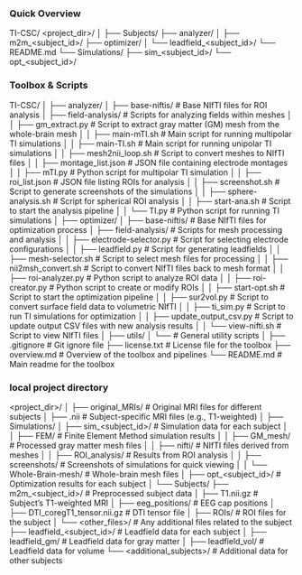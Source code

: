 
### Quick Overview

TI-CSC/               <project_dir>/
│                     ├── Subjects/
├── analyzer/         │   ├── m2m_<subject_id>/
├── optimizer/        │   └── leadfield_<subject_id>/
└── README.md         └── Simulations/
                          ├── sim_<subject_id>/
                          └── opt_<subject_id>/


### Toolbox & Scripts

TI-CSC/
│
├── analyzer/
│   ├── base-niftis/              # Base NIfTI files for ROI analysis
│   ├── field-analysis/           # Scripts for analyzing fields within meshes
│   │   ├── gm_extract.py         # Script to extract gray matter (GM) mesh from the whole-brain mesh
│   │   ├── main-mTI.sh           # Main script for running multipolar TI simulations
│   │   ├── main-TI.sh            # Main script for running unipolar TI simulations
│   │   ├── mesh2nii_loop.sh      # Script to convert meshes to NIfTI files
│   │   ├── montage_list.json     # JSON file containing electrode montages
│   │   ├── mTI.py                # Python script for multipolar TI simulation
│   │   ├── roi_list.json         # JSON file listing ROIs for analysis
│   │   ├── screenshot.sh         # Script to generate screenshots of the simulations
│   │   ├── sphere-analysis.sh    # Script for spherical ROI analysis
│   │   ├── start-ana.sh          # Script to start the analysis pipeline
│   │   └── TI.py                 # Python script for running TI simulations
│
├── optimizer/
│   ├── base-niftis/              # Base NIfTI files for optimization process
│   ├── field-analysis/           # Scripts for mesh processing and analysis
│   │   ├── electrode-selector.py # Script for selecting electrode configurations
│   │   ├── leadfield.py          # Script for generating leadfields
│   │   ├── mesh-selector.sh      # Script to select mesh files for processing
│   │   ├── nii2msh_convert.sh    # Script to convert NIfTI files back to mesh format
│   │   ├── roi-analyzer.py       # Python script to analyze ROI data
│   │   ├── roi-creator.py        # Python script to create or modify ROIs
│   │   ├── start-opt.sh          # Script to start the optimization pipeline
│   │   ├── sur2vol.py            # Script to convert surface field data to volumetric NIfTI
│   │   ├── ti_sim.py             # Script to run TI simulations for optimization
│   │   ├── update_output_csv.py  # Script to update output CSV files with new analysis results
│   │   └── view-nifti.sh         # Script to view NIfTI files
│
├── utils/
│   └── # General utility scripts
│
├── .gitignore                     # Git ignore file
├── license.txt                    # License file for the toolbox
├── overview.md                    # Overview of the toolbox and pipelines
└── README.md                      # Main readme for the toolbox


### local project directory

<project_dir>/
│
├── original_MRIs/                 # Original MRI files for different subjects
│   ├── <subject>.nii              # Subject-specific MRI files (e.g., T1-weighted)
│
├── Simulations/
│   ├── sim_<subject_id>/          # Simulation data for each subject
│   │   ├── FEM/                   # Finite Element Method simulation results
│   │   ├── GM_mesh/               # Processed gray matter mesh files
│   │   ├── nifti/                 # NIfTI files derived from meshes
│   │   ├── ROI_analysis/          # Results from ROI analysis
│   │   ├── screenshots/           # Screenshots of simulations for quick viewing
│   │   └── Whole-Brain-mesh/      # Whole-brain mesh files
│   ├── opt_<subject_id>/          # Optimization results for each subject
│
└── Subjects/
    ├── m2m_<subject_id>/          # Preprocessed subject data
    │   ├── T1.nii.gz              # Subject’s T1-weighted MRI
    │   ├── eeg_positions/         # EEG cap positions
    │   ├── DTI_coregT1_tensor.nii.gz  # DTI tensor file
    │   ├── ROIs/                  # ROI files for the subject
    │   └── <other_files>/         # Any additional files related to the subject
    ├── leadfield_<subject_id>/    # Leadfield data for each subject
    │   ├── leadfield_gm/          # Leadfield data for gray matter
    │   ├── leadfield_vol/         # Leadfield data for volume
    └── <additional_subjects>/     # Additional data for other subjects
